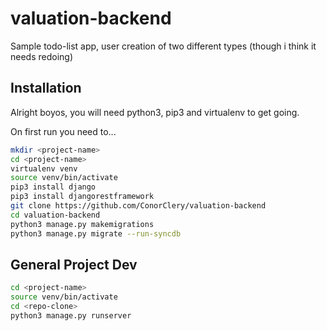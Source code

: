 # valuation-backend
Sample todo-list app, user creation of two different types (though i think it needs redoing)

## Installation
Alright boyos, you will need python3, pip3 and virtualenv to get going.

On first run you need to...
```sh
mkdir <project-name>
cd <project-name>
virtualenv venv
source venv/bin/activate
pip3 install django
pip3 install djangorestframework
git clone https://github.com/ConorClery/valuation-backend
cd valuation-backend
python3 manage.py makemigrations
python3 manage.py migrate --run-syncdb
```
## General Project Dev
```sh
cd <project-name>
source venv/bin/activate
cd <repo-clone>
python3 manage.py runserver
```

